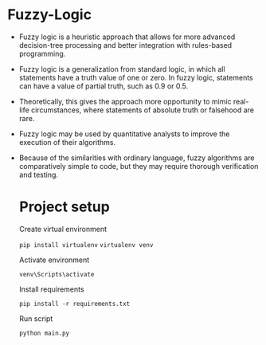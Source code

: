 # Fuzzy-Logic
- Fuzzy logic is a heuristic approach that allows for more advanced decision-tree processing and better integration with rules-based programming.
- Fuzzy logic is a generalization from standard logic, in which all statements have a truth value of one or zero. In fuzzy logic, statements can have a value of partial truth, such as 0.9 or 0.5.
- Theoretically, this gives the approach more opportunity to mimic real-life circumstances, where statements of absolute truth or falsehood are rare.
- Fuzzy logic may be used by quantitative analysts to improve the execution of their algorithms.
- Because of the similarities with ordinary language, fuzzy algorithms are comparatively simple to code, but they may require thorough verification and testing.

  # Project setup
  
   Create virtual environment
  
  `pip install virtualenv`
  `virtualenv venv`

  Activate environment

  `venv\Scripts\activate`
  
  Install requirements
  
  `pip install -r requirements.txt`

  Run script
  
  `python main.py`
  
